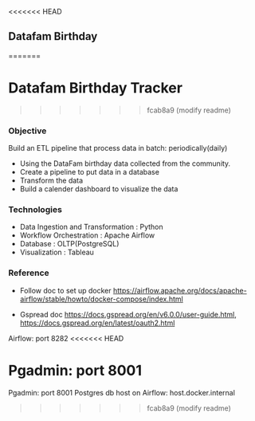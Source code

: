 <<<<<<< HEAD
## Datafam Birthday
=======
# Datafam Birthday Tracker
>>>>>>> fcab8a9 (modify readme)

### Objective
Build an ETL pipeline that process data in batch: periodically(daily)

* Using the DataFam birthday data collected from the community.
* Create a pipeline to put data in a database
* Transform the data 
* Build a calender dashboard to visualize the data

### Technologies
* Data Ingestion and Transformation : Python
* Workflow Orchestration : Apache Airflow
* Database : OLTP(PostgreSQL)
* Visualization : Tableau

### Reference
* Follow doc to set up docker https://airflow.apache.org/docs/apache-airflow/stable/howto/docker-compose/index.html

* Gspread doc https://docs.gspread.org/en/v6.0.0/user-guide.html, https://docs.gspread.org/en/latest/oauth2.html

Airflow: port 8282
<<<<<<< HEAD

Pgadmin: port 8001
=======
Pgadmin: port 8001
Postgres db host on Airflow: host.docker.internal
>>>>>>> fcab8a9 (modify readme)
